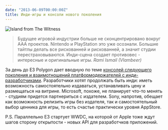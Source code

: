 ```yaml
---
date: "2013-06-09T00:00:00Z"
title: Инди-игры и консоли нового поколения
---
```


![Island from The Witness](/img/posts/the-witness-island.jpg)

> Будущее игровой индустрии больше не сконцентрировано вокруг AAA проектов. Nintendo и PlayStation это уже 
> осознали. Большие тайтлы делать все рискованней и рискованней, а значит студии перестраховываются. 
> Инди-сцена создает противовес - интересные и оригинальные игры.
_Rami Ismail (Vlambeer)_

За день до E3 Polygon дает вводную по теме [консолей следующего поколения и взаимотношений платформодержателей с инди-разработчиками](http://www.polygon.com/2013/6/7/4387478/indie-developers-sound-off-next-gen-consoles-and-the-importance-of). Разработчики хотят продолжать быть инди: иметь возможность самостоятельно издаваться, устанавливать цену и размещаться на витрине. Microsoft, похоже, не планирует что-то менять - студиям придется партнериться с издателем. Sony, напротив, обещает как возможность релизить игры без издателя, так и самостоятельный выбор ценника для игры, то есть счастье практически уровня AppStore.

P.S. Параллельно E3 стартует WWDC, на которой от Apple тоже ждут шагов сторону открытости - новых API для разработчков приложений.